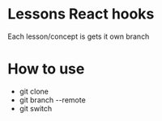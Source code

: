 # Lessons React hooks
Each lesson/concept is gets it own branch


# How to use
- git clone <repo url>
- git branch --remote
- git switch <branch-name>